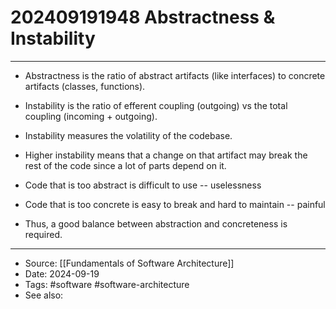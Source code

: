 # 202409191948 Abstractness & Instability
----
- Abstractness is the ratio of abstract artifacts (like interfaces) to concrete artifacts (classes, functions).
- Instability is the ratio of efferent coupling (outgoing) vs the total coupling (incoming + outgoing).
- Instability measures the volatility of the codebase. 
- Higher instability means that a change on that artifact may break the rest of the code since a lot of parts depend on it.

- Code that is too abstract is difficult to use  -- uselessness
- Code that is too concrete is easy to break and hard to maintain -- painful
- Thus, a good balance between abstraction and concreteness is required.

---
- Source: [[Fundamentals of Software Architecture]]
- Date: 2024-09-19
- Tags: #software #software-architecture 
- See also: